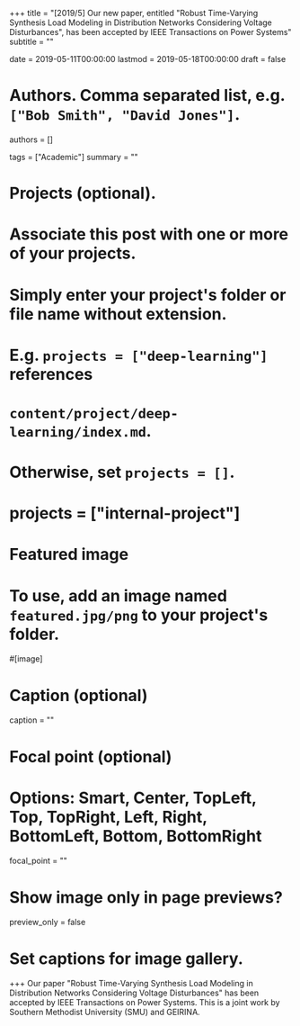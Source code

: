 +++
title = "[2019/5] Our new paper, entitled \"Robust Time-Varying Synthesis Load Modeling in Distribution Networks Considering Voltage Disturbances\", has been accepted by IEEE Transactions on Power Systems"
subtitle = ""

date = 2019-05-11T00:00:00
lastmod = 2019-05-18T00:00:00
draft = false

# Authors. Comma separated list, e.g. `["Bob Smith", "David Jones"]`.
authors = []

tags = ["Academic"]
summary = ""

# Projects (optional).
#   Associate this post with one or more of your projects.
#   Simply enter your project's folder or file name without extension.
#   E.g. `projects = ["deep-learning"]` references 
#   `content/project/deep-learning/index.md`.
#   Otherwise, set `projects = []`.
# projects = ["internal-project"]

# Featured image
# To use, add an image named `featured.jpg/png` to your project's folder. 
#[image]
  # Caption (optional)
  caption = ""

  # Focal point (optional)
  # Options: Smart, Center, TopLeft, Top, TopRight, Left, Right, BottomLeft, Bottom, BottomRight
  focal_point = ""

  # Show image only in page previews?
  preview_only = false

# Set captions for image gallery.

+++
Our paper "Robust Time-Varying Synthesis Load Modeling in Distribution Networks Considering Voltage Disturbances" has been accepted by IEEE Transactions on Power Systems. This is a joint work by Southern Methodist University (SMU) and GEIRINA.
